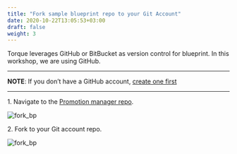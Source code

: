 ```yaml
---
title: "Fork sample blueprint repo to your Git Account" 
date: 2020-10-22T13:05:53+03:00
draft: false
weight: 3
---
```


Torque leverages GitHub or BitBucket as version control for blueprint. In this workshop, we are using GitHub.

---
**NOTE**: If you don’t have a GitHub account, [create one first](https://github.com/)

---

1\. Navigate to the [Promotion manager repo](https://github.com/QualiTorque/aws-workshop-torque).

![fork_bp](/images/module1/fork_bp.png)

2\. Fork to your Git account repo.

![fork_bp](/images/module1/ready_to_link.png)

